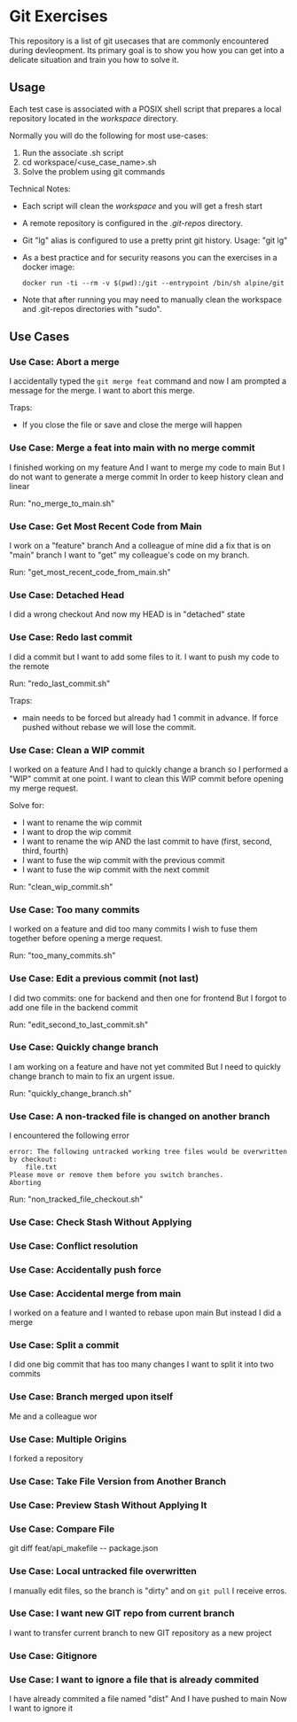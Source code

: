 # Git Exercises

This repository is a list of git usecases that are commonly encountered during devleopment.
Its primary goal is to show you how you can get into a delicate situation and train you how to solve it.

## Usage

Each test case is associated with a POSIX shell script that prepares a local repository located in the *workspace* directory.

Normally you will do the following for most use-cases:

1. Run the associate .sh script
2. cd workspace/<use_case_name>.sh
3. Solve the problem using git commands

Technical Notes:

- Each script will clean the *workspace* and you will get a fresh start
- A remote repository is configured in the *.git-repos* directory.
- Git "lg" alias is configured to use a pretty print git history. Usage: "git lg"
- As a best practice and for security reasons you can the exercises in a docker image:

    ```
    docker run -ti --rm -v $(pwd):/git --entrypoint /bin/sh alpine/git
    ```

- Note that after running you may need to manually clean the workspace and .git-repos directories with "sudo".

## Use Cases


### Use Case: Abort a merge
I accidentally typed the ```git merge feat``` command and now I am prompted a message for the merge.
I want to abort this merge.

Traps:
- If you close the file or save and close the merge will happen

### Use Case: Merge a feat into main with no merge commit 

I finished working on my feature
And I want to merge my code to main
But I do not want to generate a merge commit
In order to keep history clean and linear

Run: "no_merge_to_main.sh"

### Use Case: Get Most Recent Code from Main

I work on a "feature" branch
And a colleague of mine did a fix that is on "main" branch
I want to "get" my colleague's code on my branch.

Run: "get_most_recent_code_from_main.sh"

### Use Case: Detached Head

I did a wrong checkout
And now my HEAD is in "detached" state

### Use Case: Redo last commit
I did a commit but I want to add some files to it.
I want to push my code to the remote

Run: "redo_last_commit.sh"

Traps:
- main needs to be forced but already had 1 commit in advance. If force pushed without rebase we will lose the commit.

### Use Case: Clean a WIP commit 

I worked on a feature
And I had to quickly change a branch so I performed a "WIP" commit at one point.
I want to clean this WIP commit before opening my merge request.

Solve for:
- I want to rename the wip commit
- I want to drop the wip commit
- I want to rename the wip AND the last commit to have (first, second, third, fourth)
- I want to fuse the wip commit with the previous commit
- I want to fuse the wip commit with the next commit

Run: "clean_wip_commit.sh"

### Use Case: Too many commits

I worked on a feature and did too many commits
I wish to fuse them together before opening a merge request.

Run: "too_many_commits.sh"

### Use Case: Edit a previous commit (not last)

I did two commits: one for backend and then one for frontend
But I forgot to add one file in the backend commit

Run: "edit_second_to_last_commit.sh"

### Use Case: Quickly change branch

I am working on a feature and have not yet commited
But I need to quickly change branch to main to fix an urgent issue.

Run: "quickly_change_branch.sh"

### Use Case: A non-tracked file is changed on another branch

I encountered the following error

````
error: The following untracked working tree files would be overwritten by checkout:
	file.txt
Please move or remove them before you switch branches.
Aborting
````

Run: "non_tracked_file_checkout.sh"

### Use Case: Check Stash Without Applying

### Use Case: Conflict resolution

### Use Case: Accidentally push force

### Use Case: Accidental merge from main

I worked on a feature and I wanted to rebase upon main
But instead I did a merge

### Use Case: Split a commit

I did one big commit that has too many changes
I want to split it into two commits

### Use Case: Branch merged upon itself

Me and a colleague wor

### Use Case: Multiple Origins

I forked a repository

### Use Case: Take File Version from Another Branch

### Use Case: Preview Stash Without Applying It

### Use Case: Compare File

git diff feat/api_makefile -- package.json

### Use Case: Local untracked file overwritten
I manually edit files, so the branch is "dirty" and on ```git pull``` I receive erros.

### Use Case: I want new GIT repo from current branch
I want to transfer current branch to new GIT repository as a new project

### Use Case: Gitignore

### Use Case: I want to ignore a file that is already commited

I have already commited a file named "dist"
And I have pushed to main
Now I want to ignore it
